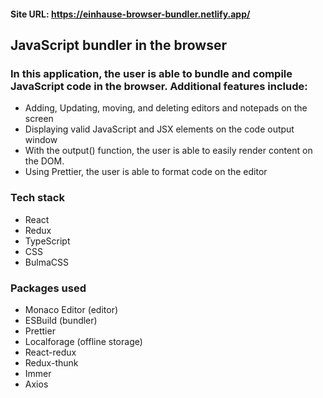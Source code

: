 #### Site URL: https://einhause-browser-bundler.netlify.app/

## JavaScript bundler in the browser

### In this application, the user is able to bundle and compile JavaScript code in the browser. Additional features include:

- Adding, Updating, moving, and deleting editors and notepads on the screen
- Displaying valid JavaScript and JSX elements on the code output window
- With the output() function, the user is able to easily render content on the DOM.
- Using Prettier, the user is able to format code on the editor

### Tech stack

- React
- Redux
- TypeScript
- CSS
- BulmaCSS

### Packages used

- Monaco Editor (editor)
- ESBuild (bundler)
- Prettier
- Localforage (offline storage)
- React-redux
- Redux-thunk
- Immer
- Axios
